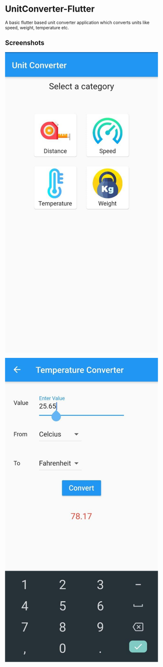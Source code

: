 # UnitConverter-Flutter

A basic flutter based unit converter application which converts units like speed, weight, temperature etc.

## Screenshots

![alt text](https://github.com/Sanchit-99/UnitConverter-Flutter/blob/main/screenshots/ss2.jpeg)

![alt text](https://github.com/Sanchit-99/UnitConverter-Flutter/blob/main/screenshots/ss1.jpeg)
